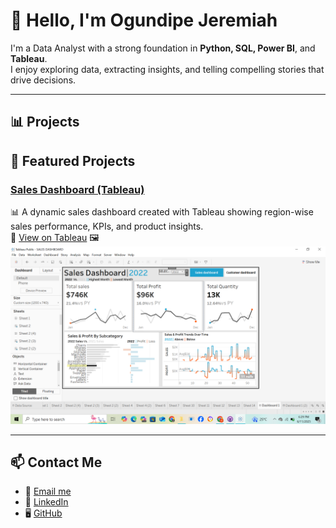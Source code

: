 # 👋 Hello, I'm Ogundipe Jeremiah

I'm a Data Analyst with a strong foundation in **Python, SQL, Power BI**, and **Tableau**.  
I enjoy exploring data, extracting insights, and telling compelling stories that drive decisions.

---

## 📊 Projects

## 📁 Featured Projects

### [Sales Dashboard (Tableau)](./sales-dashboard)
📊 A dynamic sales dashboard created with Tableau showing region-wise sales performance, KPIs, and product insights.  
🔗 [View on Tableau](https://public.tableau.com/app/profile/jeremiah.ogundipe/viz/SALESDASHBOARD_17424897581460/Dashboard1)
🖼️ ![Dashboard Screenshot](/assets/images/sales-dashboard.png)

---

## 📫 Contact Me

- 📧 [Email me](mailto:ogundipejeremiah1999@gmail.com)
- 💼 [LinkedIn](https://linkedin.com/in/ogundipejeremiah)
- 🖥️ [GitHub](https://github.com/ogundipejeremiah)

